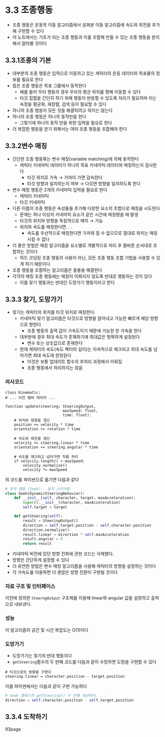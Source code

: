 # 3.3 조종행동
- 조종 행동은 운동학 이동 알고리즘에서 살펴본 이동 알고리즘에 속도와 회전을 추가해 구현할 수 있다
- 이 노트에서는 기초가 되는 조종 행동과 이를 조합해 만들 수 있는 조종 행동을 분리해서 알아볼 것이다

## 3.3.1조종의 기본
- 대부분의 조종 행동은 입력으로 이동하고 있는 캐릭터의 운동 데이터와 목표물의 정보를 필요로 한다
- 많은 조종 행동은 목표 그룹에서 동작한다
	- 예를 들어 무리 행동의 경우 무리의 평균 위치를 향해 이동할 수 있다
	- 타깃 집합을 간단히 하기 위해 행동이 반응할 수 있도록 처리가 필요하며 이는 속정을 평균화, 재정렬, 검색 등이 필요할 수 있다
- 하나의 조종 행동이 모든 것을 해결하려고 하지는 않는다
- 하나의 조종 행동은 하나의 동작만을 한다
	- 그렇기에 하나의 동작 만을 위한 입력을 필요로 한다
- 더 복잡한 행동을 얻기 위해서는 여러 조종 행동을 조합해야 한다

## 3.3.2변수 매칭
- 간단한 조종 행동류는 변수 매칭(variable matching)에 의해 동작한다
	- 캐릭터 키네마틱 데이터가 하나의 목표 키네마틱 데이터와 매칭하는지 검사한다
		- 타깃 위치로 가속 $\rightarrow$ 가까이 가면 감속한다
		- 타깃 방향과 일치하는지 여부 $\rightarrow$ 다르면 방향을 일치하도록 한다
- 변수 매칭 행동은 2개의 키네마틱 입력을 필요로 한다
	- 캐릭터 키네마틱
	- 타깃 키네마틱
- 다른 이름의 조종 행동은 속성들을 추가해 다양한 요소의 조합으로 매칭을 시도한다
	- 문제는 하나 이상의 키네마틱 요소가 같은 시간에 매칭됐을 때 발생
	- 타깃의 위치와 방향을 독립적으로 매치 $\rightarrow$ 가능
	- 위치와 속도를 매칭한다면. . .
		- 속도를 우선적으로 매칭한다면 가까워 질 수 없으므로 절대로 위치는 매칭시킬 수 없다
- 더 좋은 방법은 매칭 알고리즘을 요소별로 개별적으로 처리 후 올바른 순서대로 조합하는 것이다
	- 하드 코딩된 조종 행동의 사용이 아닌, 모든 조종 행동 조합 기법을 사용할 수 있게 하기 때문이다
- 조종 행동을 조합하는 알고리즘은 충돌을 해결한다
- 각각의 매칭 조종 행동에는 매칭이 이뤄지지 않도록 반대로 행동하는 것이 있다
	- 이를 찾기 행동과는 반대인 도망가기 행동이라고 한다

## 3.3.3 찾기, 도망가기
- 찾기는 캐릭터의 위치를 타깃 위치로 매칭한다.
	- 키네마틱 찾기 알고리즘은 타깃으로 방향을 알아내고 가능한 빠르게 해당 방향으로 향한다
		- 조종 행동의 출력 값이 가속도이기 때문에 가능한 한 가속을 한다
	- 대부분에 경우 최대 속도가 존재하기에 최대값은 명확하게 설정된다
		- 변수 또는 상숫값으로 존재한다
	- 현재 캐릭터의 속도(속도 벡터의 길이)는 지속적으로 체크되고 최대 속도를 넘어가면 최대 속도에 한정된다
		- 이것은 보통 업데이트 함수의 후처리 과정에서 이뤄짐
		- 조종 행동에서 처리하지는 않음

### **의사코드**
```의사코드
class Kinematic:
# ... 이전 멤버 데이터 ...

function update(steering: SteeringOutput,
						  maxSpeed: float,
						  time: float):
	# 위치와 방향을 갱신
	position += velocity * time
	orientation += rotation * time

	# 속도와 회전을 갱신
	velocity += steering.linear * time
	orientation += steering.angular * time

	# 속도를 체크하고 넘어가면 자름 처리
	if velocity.length() > maxSpeed:
		velocity.normalize()
		velocity *= maxSpeed	
```

위 코드를 파이썬으로 옮기면 다음과 같다

```python
# 추적 행동 (Seek) - 동적 스티어링
class Seek(DynamicSteeringBehavior):
    def __init__(self, character, target, maxAcceleration):
        super().__init__(character, maxAcceleration)
        self.target = target

    def getSteering(self):
        result = SteeringOutput()
        direction = self.target.position - self.character.position
        direction.normalize()
        result.linear = direction * self.maxAcceleration
        result.angular = 0
        return result
```

- 키네마틱 버전에 있던 방향 전화에 관한 코드는 삭제했다. 
- 방향은 간단하게 설정할 수 있다
- 더 유연한 방법은 변수 매칭 알고리즘을 사용해 캐릭터의 방향을 설정하는 것이다
- 각 가속도를 이용하면 더 괜찮은 방향 전환이 구현될 것이다
### **자료 구조 및 인터페이스**
이전에 정의한 `SteerngOutput` 구조체를 이용해 linear와 angular 값을 설정하고 출력으로 내보낸다.

### **성능**
이 알고리즘의 공간 및 시간 복잡도는 O(1)이다

### **도망가기**
- 도망가기는 찾기의 반대 행동이다
- `getSteering`함수의 두 번째 코드를 다음과 같이 수정하면 도망을 구현할 수 있다
```의사코드
# 타깃으로의 방향을 구한다
steering.linear = character.position - target.position
```

이를 파이썬에서는 다음과 같이 구현 가능하다

```python
# Seek 클래스의 getSteering() 두 번째 계산에서. . .
direction = self.character.position - self.target.position
```

## 3.3.4 도착하기

93page
